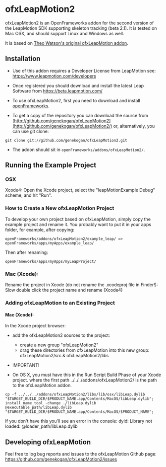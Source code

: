 # ofxLeapMotion2

ofxLeapMotion2 is an OpenFrameworks addon for the second version of the LeapMotion SDK supporting skeleton tracking (beta 2.1). It is tested on Mac OSX, and should support Linux and Windows as well.

It is based on [Theo Watson's original ofxLeapMotion addon](https://github.com/ofTheo/ofxLeapMotion).

## Installation

* Use of this addon requires a Developer License from LeapMotion see: https://www.leapmotion.com/developers

* Once registered you should download and install the latest Leap Software from https://beta.leapmotion.com/ 

* To use ofxLeapMotion2, first you need to download and install [openFrameworks](https://github.com/openframeworks/openFrameworks).

* To get a copy of the repository you can download the source from [http://github.com/genekogan/ofxLeapMotion2](http://github.com/genekogan/ofxLeapMotion2/) or, alternatively, you can use git clone:

`git clone git://github.com/genekogan/ofxLeapMotion2.git`

* The addon should sit in `openFrameworks/addons/ofxLeapMotion2/`.


## Running the Example Project

### OSX

Xcode4: Open the Xcode project, select the "leapMotionExample Debug" scheme, and hit "Run".


### How to Create a New ofxLeapMotion Project

To develop your own project based on ofxLeapMotion, simply copy the example project and rename it. You probably want to put it in your apps folder, for example, after copying:

`openFrameworks/addons/ofxLeapMotion2/example_leap/ => openFrameworks/apps/myApps/example_leap/`

Then after renaming:

`openFrameworks/apps/myApps/myLeapProject/`

### Mac (Xcode):

Rename the project in Xcode (do not rename the .xcodeproj file in Finder!): Slow double click the project name and rename (Xcode4)


### Adding ofxLeapMotion to an Existing Project

#### Mac (Xcode):

In the Xcode project browser:

* add the ofxLeapMotion2 sources to the project:
  * create a new group "ofxLeapMotion2"
  * drag these directories from ofxLeapMotion into this new group: ofxLeapMotion2/src & ofxLeapMotion2/libs

* IMPORTANT! 

* On OS X, you must have this in the Run Script Build Phase of your Xcode project. 
where the first path ../../../addons/ofxLeapMotion2/ is the path to the ofxLeapMotion addon. 

```
cp -f ../../../addons/ofxLeapMotion2/libs/lib/osx/libLeap.dylib "$TARGET_BUILD_DIR/$PRODUCT_NAME.app/Contents/MacOS/libLeap.dylib"; install_name_tool -change ./libLeap.dylib @executable_path/libLeap.dylib "$TARGET_BUILD_DIR/$PRODUCT_NAME.app/Contents/MacOS/$PRODUCT_NAME";
```

   If you don't have this you'll see an error in the console: dyld: Library not loaded: @loader_path/libLeap.dylib



## Developing ofxLeapMotion

Feel free to log bug reports and issues to the ofxLeapMotion Github page: https://github.com/genekogan/ofxLeapMotion2/issues

